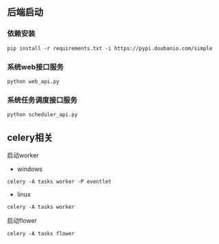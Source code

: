 
后端启动
----
### 依赖安装
```
pip install -r requirements.txt -i https://pypi.doubanio.com/simple
```
### 系统web接口服务
```
python web_api.py
```
### 系统任务调度接口服务
```
python scheduler_api.py
```
## celery相关
启动worker
- windows
```
celery -A tasks worker -P eventlet
```
- linux
```
celery -A tasks worker
```
启动flower
```
celery -A tasks flower
```

